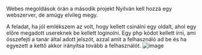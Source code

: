 Webes megoldások órán a második projekt
Nyilván kell hozzá egy webszerver, de amúgy elvileg megy.

A feladat, ha jól emlékszem az volt, hogy kellett csinálni egy oldalt, ahol egy előre megadott usereknek be kellett loginolni. Egy php kódot kellett írni, ami összefejti a tanár által adott jelszót, azzal amit a felhasználó ad be és ha egyezett a kettő akkor irányítsa tovább a felhasználót.
![image](https://github.com/csbot98/Uni/assets/79809608/ebe81719-d25f-4da1-bed4-cfff56d7ff92)
